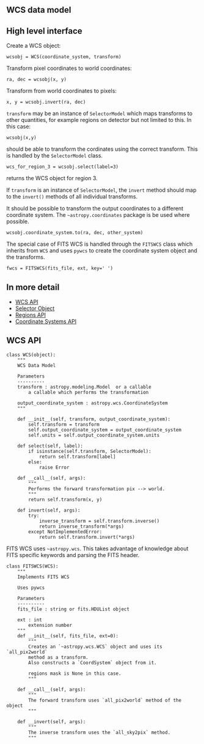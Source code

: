WCS data model
--------------

High level  interface
---------------------

Create a WCS object:

    wcsobj = WCS(coordinate_system, transform)

Transform pixel coordinates to world coordinates:

    ra, dec = wcsobj(x, y)

Transform from world coordinates to pixels:

    x, y = wcsobj.invert(ra, dec)

`transform` may be an instance of `SelectorModel` which maps transforms to other quantities,
for example regions on detector but not limited to this. In this case:

    wcsobj(x,y)

should be able to transform the cordinates using the correct transform.
This is handled by the `SelectorModel` class.

    wcs_for_region_3 = wcsobj.select(label=3)

returns the WCS object for region 3.

If `transform` is an instance of `SelectorModel`, the `invert` method should map to the `invert()`
methods of all individual transforms.

It should be possible to transform the output coordinates to a different coordinate system. The `~astropy.coordinates` package
is be used where possible.

    wcsobj.coordinate_system.to(ra, dec, other_system)

The special case of FITS WCS is handled through the `FITSWCS` class which inherits from `WCS`
and uses `pywcs`  to create the coordinate system object and the transforms.

    fwcs = FITSWCS(fits_file, ext, key=' ')

In more detail
--------------

* [WCS API](https://github.com/nden/astropy-api/blob/generalized_wcs/generalized_wcs/wcs_api.md#wcs-api)
* [Selector Object](https://github.com/nden/astropy-api/blob/generalized_wcs/generalized_wcs/selector.md)
* [Regions API](https://github.com/nden/astropy-api/blob/generalized_wcs/generalized_wcs/region_api.md)
* [Coordinate Systems API](https://github.com/nden/astropy-api/blob/generalized_wcs/generalized_wcs/coordinate_systems_api.md)

WCS API
-------

    class WCS(object):
        """
        WCS Data Model

        Parameters
        ----------
        transform : astropy.modeling.Model  or a callable
            a callable which performs the transformation

        output_coordinate_system : astropy.wcs.CoordinateSystem
        """

        def __init__(self, transform, output_coordinate_system):
            self.transform = transform
            self.output_coordinate_system = output_coordinate_system
            self.units = self.output_coordinate_system.units

        def select(self, label):
            if isinstance(self.transform, SelectorModel):
                return self.transform[label]
            else:
                raise Error

        def __call__(self, args):
            """
            Performs the forward transformation pix --> world.
            """
            return self.transform(x, y)

        def invert(self, args):
            try:
                inverse_transform = self.transform.inverse()
                return inverse_transform(*args)
            except NotImplementedError:
                return self.transform.invert(*args)

FITS WCS uses `~astropy.wcs`. This takes advantage of knowledge about FITS
specific keywords and parsing the FITS header.

    class FITSWCS(WCS):
        """
        Implements FITS WCS

        Uses pywcs

        Parameters
        ----------
        fits_file : string or fits.HDUList object

        ext : int
            extension number
        """
        def __init__(self, fits_file, ext=0):
            """
            Creates an `~astropy.wcs.WCS` object and uses its `all_pix2world`
            method as a transform.
            Also constructs a `CoordSystem` object from it.

            regions mask is None in this case.
            """

        def __call__(self, args):
            """
            The forward transform uses `all_pix2world` method of the object
            """

        def __invert(self, args):
            """
            The inverse transform uses the `all_sky2pix` method.
            """

